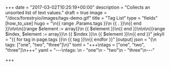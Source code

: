 +++
date = "2017-03-02T10:25:19+00:00"
description = "Collects an unsorted list of text values."
draft = true
image = "/docs/forestryio/images/tags-demo.gif"
title = "Tag List"
type = "fields"
[how_to_use]
hugo = "<!-- By Context -->\n{{ range .Params.tags }}\n  {{ . }}\n{{ end }}\n\n<!-- Declaring value variable name -->\n{{range $element := array}}\n    {{ $element }}\n{{ end }}\n\n<!-- Declaring key and value variable name -->\n{{range $index, $element := array}}\n    {{ $index }}\n    {{ $element }}\n{{ end }}"
jekyll = "{{ for tag in page.tags }}\n  {{ tag }}\n{{ endfor }}"
[output]
json = "{\n  tags: [\"one\", \"two\", \"three\"]\n}"
toml = "+++\ntags =  [\"one\", \"two\", \"three\"]\n+++"
yaml = "---\ntags:  \n  - \"one\"\n  - \"two\"\n  - \"three\"\n---"

+++
